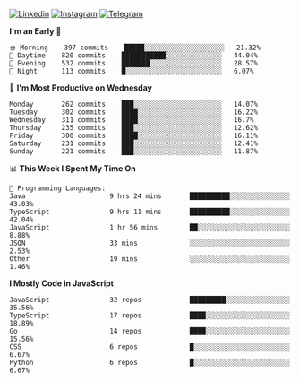 [![Linkedin](https://img.shields.io/badge/-Archie-blue?style=flat-square&labelColor=gray&logo=Linkedin&logoColor=white&link=https://www.linkedin.com/in/archisdi)](https://www.linkedin.com/in/archisdi)
[![Instagram](https://img.shields.io/badge/-@archisdi-orange?style=flat-square&labelColor=gray&logo=Instagram&logoColor=white&link=https://www.instagram.com/archisdi)](https://www.instagram.com/archisdi)
[![Telegram](https://img.shields.io/badge/-aai-informational?style=flat-square&labelColor=gray&logo=telegram&logoColor=white&link=https://t.me/archisdi)](https://t.me/archisdi)

<!--START_SECTION:waka-->
**I'm an Early 🐤** 

```text
🌞 Morning    397 commits    █████░░░░░░░░░░░░░░░░░░░░   21.32% 
🌆 Daytime    820 commits    ███████████░░░░░░░░░░░░░░   44.04% 
🌃 Evening    532 commits    ███████░░░░░░░░░░░░░░░░░░   28.57% 
🌙 Night      113 commits    █░░░░░░░░░░░░░░░░░░░░░░░░   6.07%

```
📅 **I'm Most Productive on Wednesday** 

```text
Monday       262 commits    ███░░░░░░░░░░░░░░░░░░░░░░   14.07% 
Tuesday      302 commits    ████░░░░░░░░░░░░░░░░░░░░░   16.22% 
Wednesday    311 commits    ████░░░░░░░░░░░░░░░░░░░░░   16.7% 
Thursday     235 commits    ███░░░░░░░░░░░░░░░░░░░░░░   12.62% 
Friday       300 commits    ████░░░░░░░░░░░░░░░░░░░░░   16.11% 
Saturday     231 commits    ███░░░░░░░░░░░░░░░░░░░░░░   12.41% 
Sunday       221 commits    ███░░░░░░░░░░░░░░░░░░░░░░   11.87%

```


📊 **This Week I Spent My Time On** 

```text
💬 Programming Languages: 
Java                     9 hrs 24 mins       ██████████░░░░░░░░░░░░░░░   43.03% 
TypeScript               9 hrs 11 mins       ██████████░░░░░░░░░░░░░░░   42.04% 
JavaScript               1 hr 56 mins        ██░░░░░░░░░░░░░░░░░░░░░░░   8.88% 
JSON                     33 mins             ░░░░░░░░░░░░░░░░░░░░░░░░░   2.53% 
Other                    19 mins             ░░░░░░░░░░░░░░░░░░░░░░░░░   1.46%

```

**I Mostly Code in JavaScript** 

```text
JavaScript               32 repos            █████████░░░░░░░░░░░░░░░░   35.56% 
TypeScript               17 repos            ████░░░░░░░░░░░░░░░░░░░░░   18.89% 
Go                       14 repos            ████░░░░░░░░░░░░░░░░░░░░░   15.56% 
CSS                      6 repos             █░░░░░░░░░░░░░░░░░░░░░░░░   6.67% 
Python                   6 repos             █░░░░░░░░░░░░░░░░░░░░░░░░   6.67%

```



<!--END_SECTION:waka-->